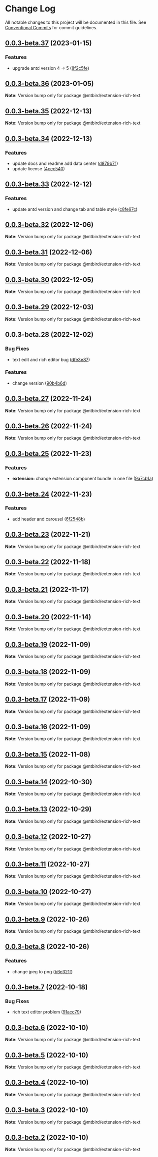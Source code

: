 # Change Log

All notable changes to this project will be documented in this file.
See [Conventional Commits](https://conventionalcommits.org) for commit guidelines.

## [0.0.3-beta.37](https://github.com/staringos/mtbird/compare/v0.0.3-beta.36...v0.0.3-beta.37) (2023-01-15)


### Features

* upgrade antd version 4 -> 5 ([8f2c5fe](https://github.com/staringos/mtbird/commit/8f2c5fe39dd36b8aaa7f37d3d5d635a227bf2f95))





## [0.0.3-beta.36](https://github.com/staringos/mtbird/compare/v0.0.3-beta.35...v0.0.3-beta.36) (2023-01-05)

**Note:** Version bump only for package @mtbird/extension-rich-text





## [0.0.3-beta.35](https://github.com/staringos/mtbird/compare/v0.0.3-beta.34...v0.0.3-beta.35) (2022-12-13)

**Note:** Version bump only for package @mtbird/extension-rich-text





## [0.0.3-beta.34](https://github.com/staringos/mtbird/compare/v0.0.3-beta.33...v0.0.3-beta.34) (2022-12-13)


### Features

* update docs and readme add data center ([d879b71](https://github.com/staringos/mtbird/commit/d879b71b954f4ad9432d45a5b20c968c090e4f18))
* update license ([4cec540](https://github.com/staringos/mtbird/commit/4cec54052beefb5922956e2e169b70b3c24a7824))





## [0.0.3-beta.33](https://github.com/staringos/mtbird/compare/v0.0.3-beta.32...v0.0.3-beta.33) (2022-12-12)


### Features

* update antd version and change tab and table style ([c8fe67c](https://github.com/staringos/mtbird/commit/c8fe67cc3e95951228127b2a3405fdf1384e9d2e))





## [0.0.3-beta.32](https://github.com/staringos/mtbird/compare/v0.0.3-beta.31...v0.0.3-beta.32) (2022-12-06)

**Note:** Version bump only for package @mtbird/extension-rich-text





## [0.0.3-beta.31](https://github.com/staringos/mtbird/compare/v0.0.3-beta.30...v0.0.3-beta.31) (2022-12-06)

**Note:** Version bump only for package @mtbird/extension-rich-text





## [0.0.3-beta.30](https://github.com/staringos/mtbird/compare/v0.0.3-beta.29...v0.0.3-beta.30) (2022-12-05)

**Note:** Version bump only for package @mtbird/extension-rich-text





## [0.0.3-beta.29](https://github.com/staringos/mtbird/compare/v0.0.3-beta.28...v0.0.3-beta.29) (2022-12-03)

**Note:** Version bump only for package @mtbird/extension-rich-text





## 0.0.3-beta.28 (2022-12-02)


### Bug Fixes

* text edit and rich editor bug ([dfe3e87](https://github.com/staringos/mtbird/commit/dfe3e8737fa658fc80ec519f66c66a071b728229))


### Features

* change version ([90b4b6d](https://github.com/staringos/mtbird/commit/90b4b6dba766c5c33c3d76f39a0d34248efe2f5a))





## [0.0.3-beta.27](https://github.com/staringos/mtbird-private/compare/v0.0.3-beta.26...v0.0.3-beta.27) (2022-11-24)

**Note:** Version bump only for package @mtbird/extension-rich-text





## [0.0.3-beta.26](https://github.com/staringos/mtbird-private/compare/v0.0.3-beta.25...v0.0.3-beta.26) (2022-11-24)

**Note:** Version bump only for package @mtbird/extension-rich-text





## [0.0.3-beta.25](https://github.com/staringos/mtbird/compare/v0.0.3-beta.24...v0.0.3-beta.25) (2022-11-23)


### Features

* **extension:** change extension component bundle in one file ([9a7cb1a](https://github.com/staringos/mtbird/commit/9a7cb1a07b784ea02b7b830e19e06fc977641325))





## [0.0.3-beta.24](https://github.com/staringos/mtbird/compare/v0.0.3-beta.23...v0.0.3-beta.24) (2022-11-23)


### Features

* add header and carousel ([6f2548b](https://github.com/staringos/mtbird/commit/6f2548bbe7cd934e2721ccea87cf5b845a8b5707))





## [0.0.3-beta.23](https://github.com/staringos/mtbird/compare/v0.0.3-beta.22...v0.0.3-beta.23) (2022-11-21)

**Note:** Version bump only for package @mtbird/extension-rich-text





## [0.0.3-beta.22](https://github.com/staringos/mtbird/compare/v0.0.3-beta.21...v0.0.3-beta.22) (2022-11-18)

**Note:** Version bump only for package @mtbird/extension-rich-text





## [0.0.3-beta.21](https://github.com/staringos/mtbird/compare/v0.0.3-beta.20...v0.0.3-beta.21) (2022-11-17)

**Note:** Version bump only for package @mtbird/extension-rich-text





## [0.0.3-beta.20](https://github.com/staringos/mtbird/compare/v0.0.3-beta.19...v0.0.3-beta.20) (2022-11-14)

**Note:** Version bump only for package @mtbird/extension-rich-text





## [0.0.3-beta.19](https://github.com/staringos/mtbird/compare/v0.0.3-beta.18...v0.0.3-beta.19) (2022-11-09)

**Note:** Version bump only for package @mtbird/extension-rich-text





## [0.0.3-beta.18](https://github.com/staringos/mtbird/compare/v0.0.3-beta.17...v0.0.3-beta.18) (2022-11-09)

**Note:** Version bump only for package @mtbird/extension-rich-text





## [0.0.3-beta.17](https://github.com/staringos/mtbird/compare/v0.0.3-beta.16...v0.0.3-beta.17) (2022-11-09)

**Note:** Version bump only for package @mtbird/extension-rich-text





## [0.0.3-beta.16](https://github.com/staringos/mtbird/compare/v0.0.3-beta.15...v0.0.3-beta.16) (2022-11-09)

**Note:** Version bump only for package @mtbird/extension-rich-text





## [0.0.3-beta.15](https://github.com/staringos/mtbird/compare/v0.0.3-beta.14...v0.0.3-beta.15) (2022-11-08)

**Note:** Version bump only for package @mtbird/extension-rich-text





## [0.0.3-beta.14](https://github.com/staringos/mtbird/compare/v0.0.3-beta.13...v0.0.3-beta.14) (2022-10-30)

**Note:** Version bump only for package @mtbird/extension-rich-text





## [0.0.3-beta.13](https://github.com/staringos/mtbird/compare/v0.0.3-beta.12...v0.0.3-beta.13) (2022-10-29)

**Note:** Version bump only for package @mtbird/extension-rich-text





## [0.0.3-beta.12](https://github.com/staringos/mtbird/compare/v0.0.3-beta.11...v0.0.3-beta.12) (2022-10-27)

**Note:** Version bump only for package @mtbird/extension-rich-text





## [0.0.3-beta.11](https://github.com/staringos/mtbird/compare/v0.0.3-beta.10...v0.0.3-beta.11) (2022-10-27)

**Note:** Version bump only for package @mtbird/extension-rich-text





## [0.0.3-beta.10](https://github.com/staringos/mtbird/compare/v0.0.3-beta.9...v0.0.3-beta.10) (2022-10-27)

**Note:** Version bump only for package @mtbird/extension-rich-text





## [0.0.3-beta.9](https://github.com/staringos/mtbird/compare/v0.0.3-beta.8...v0.0.3-beta.9) (2022-10-26)

**Note:** Version bump only for package @mtbird/extension-rich-text





## [0.0.3-beta.8](https://github.com/staringos/mtbird/compare/v0.0.3-beta.7...v0.0.3-beta.8) (2022-10-26)


### Features

* change jpeg to png ([b6e321f](https://github.com/staringos/mtbird/commit/b6e321f4452885acf0b1a396692bbee1d4b8620c))





## [0.0.3-beta.7](https://github.com/staringos/mtbird/compare/v0.0.3-beta.6...v0.0.3-beta.7) (2022-10-18)


### Bug Fixes

* rich text editor problem ([91acc79](https://github.com/staringos/mtbird/commit/91acc79e6a4ef06770bb73de661ced3425f413da))





## [0.0.3-beta.6](https://github.com/staringos/mtbird/compare/v0.0.3-beta.5...v0.0.3-beta.6) (2022-10-10)

**Note:** Version bump only for package @mtbird/extension-rich-text





## [0.0.3-beta.5](https://github.com/staringos/mtbird/compare/v0.0.3-beta.4...v0.0.3-beta.5) (2022-10-10)

**Note:** Version bump only for package @mtbird/extension-rich-text





## [0.0.3-beta.4](https://github.com/staringos/mtbird/compare/v0.0.3-beta.3...v0.0.3-beta.4) (2022-10-10)

**Note:** Version bump only for package @mtbird/extension-rich-text





## [0.0.3-beta.3](https://github.com/staringos/mtbird/compare/v0.0.3-beta.2...v0.0.3-beta.3) (2022-10-10)

**Note:** Version bump only for package @mtbird/extension-rich-text





## [0.0.3-beta.2](https://github.com/staringos/mtbird/compare/v0.0.3-beta.1...v0.0.3-beta.2) (2022-10-10)

**Note:** Version bump only for package @mtbird/extension-rich-text
